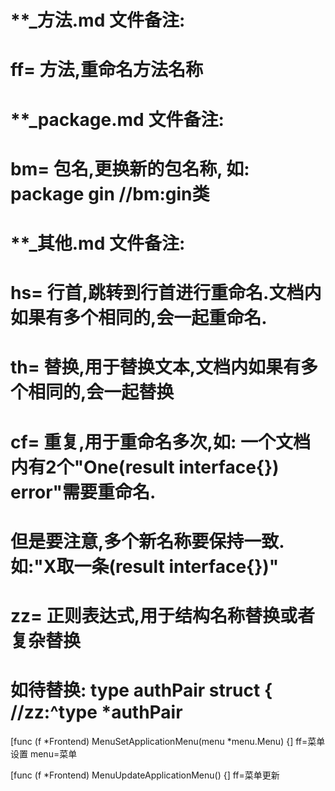 # **_方法.md 文件备注:
# ff= 方法,重命名方法名称
# 
# **_package.md 文件备注:
# bm= 包名,更换新的包名称, 如: package gin //bm:gin类
#
# **_其他.md 文件备注:
# hs= 行首,跳转到行首进行重命名.文档内如果有多个相同的,会一起重命名.
# th= 替换,用于替换文本,文档内如果有多个相同的,会一起替换
# cf= 重复,用于重命名多次,如: 一个文档内有2个"One(result interface{}) error"需要重命名.
#     但是要注意,多个新名称要保持一致. 如:"X取一条(result interface{})"
# zz= 正则表达式,用于结构名称替换或者复杂替换
#     如待替换: type authPair struct { //zz:^type *authPair

[func (f *Frontend) MenuSetApplicationMenu(menu *menu.Menu) {]
ff=菜单设置
menu=菜单

[func (f *Frontend) MenuUpdateApplicationMenu() {]
ff=菜单更新

